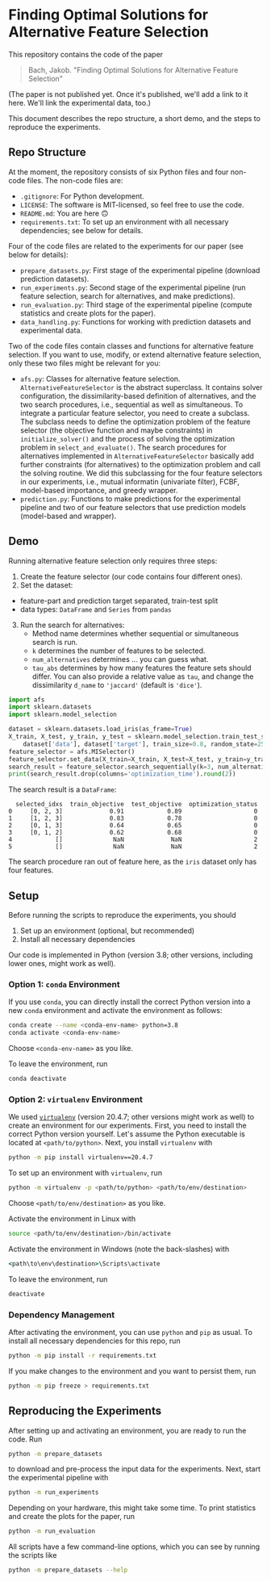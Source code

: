 # Finding Optimal Solutions for Alternative Feature Selection

This repository contains the code of the paper

> Bach, Jakob. "Finding Optimal Solutions for Alternative Feature Selection"

(The paper is not published yet.
Once it's published, we'll add a link to it here.
We'll link the experimental data, too.)

This document describes the repo structure, a short demo, and the steps to reproduce the experiments.

## Repo Structure

At the moment, the repository consists of six Python files and four non-code files.
The non-code files are:

- `.gitignore`: For Python development.
- `LICENSE`: The software is MIT-licensed, so feel free to use the code.
- `README.md`: You are here :upside_down_face:
- `requirements.txt`: To set up an environment with all necessary dependencies; see below for details.

Four of the code files are related to the experiments for our paper (see below for details):

- `prepare_datasets.py`: First stage of the experimental pipeline
  (download prediction datasets).
- `run_experiments.py`: Second stage of the experimental pipeline
  (run feature selection, search for alternatives, and make predictions).
- `run_evaluation.py`: Third stage of the experimental pipeline
  (compute statistics and create plots for the paper).
- `data_handling.py`: Functions for working with prediction datasets and experimental data.

Two of the code files contain classes and functions for alternative feature selection.
If you want to use, modify, or extend alternative feature selection,
only these two files might be relevant for you:

- `afs.py`: Classes for alternative feature selection.
  `AlternativeFeatureSelector` is the abstract superclass.
  It contains solver configuration, the dissimilarity-based definition of alternatives,
  and the two search procedures, i.e., sequential as well as simultaneous.
  To integrate a particular feature selector, you need to create a subclass.
  The subclass needs to define the optimization problem of the feature selector
  (the objective function and maybe constraints) in `initialize_solver()` and
  the process of solving the optimization problem in `select_and_evaluate()`.
  The search procedures for alternatives implemented in `AlternativeFeatureSelector` basically add
  further constraints (for alternatives) to the optimization problem and call the solving routine.
  We did this subclassing for the four feature selectors in our experiments, i.e.,
  mutual informatin (univariate filter), FCBF, model-based importance, and greedy wrapper.
- `prediction.py`: Functions to make predictions for the experimental pipeline
  and two of our feature selectors that use prediction models (model-based and wrapper).

## Demo

Running alternative feature selection only requires three steps:

1) Create the feature selector (our code contains four different ones).
2) Set the dataset:
  - feature-part and prediction target separated, train-test split
  - data types: `DataFrame` and `Series` from `pandas`
3) Run the search for alternatives:
   - Method name determines whether sequential or simultaneous search is run.
   - `k` determines the number of features to be selected.
   - `num_alternatives` determines ... you can guess what.
   - `tau_abs` determines by how many features the feature sets should differ.
     You can also provide a relative value as `tau`,
     and change the dissimilarity `d_name` to `'jaccard'` (default is `'dice'`).

```python
import afs
import sklearn.datasets
import sklearn.model_selection

dataset = sklearn.datasets.load_iris(as_frame=True)
X_train, X_test, y_train, y_test = sklearn.model_selection.train_test_split(
    dataset['data'], dataset['target'], train_size=0.8, random_state=25)
feature_selector = afs.MISelector()
feature_selector.set_data(X_train=X_train, X_test=X_test, y_train=y_train, y_test=y_test)
search_result = feature_selector.search_sequentially(k=3, num_alternatives=5, tau_abs=1)
print(search_result.drop(columns='optimization_time').round(2))
```

The search result is a `DataFrame`:

```
  selected_idxs  train_objective  test_objective  optimization_status
0     [0, 2, 3]             0.91            0.89                    0
1     [1, 2, 3]             0.83            0.78                    0
2     [0, 1, 3]             0.64            0.65                    0
3     [0, 1, 2]             0.62            0.68                    0
4            []              NaN             NaN                    2
5            []              NaN             NaN                    2
```

The search procedure ran out of feature here, as the `iris` dataset only has four features.

## Setup

Before running the scripts to reproduce the experiments, you should

1) Set up an environment (optional, but recommended)
2) Install all necessary dependencies

Our code is implemented in Python (version 3.8; other versions, including lower ones, might work as well).

### Option 1: `conda` Environment

If you use `conda`, you can directly install the correct Python version into a new `conda` environment
and activate the environment as follows:

```bash
conda create --name <conda-env-name> python=3.8
conda activate <conda-env-name>
```

Choose `<conda-env-name>` as you like.

To leave the environment, run

```bash
conda deactivate
```

### Option 2: `virtualenv` Environment

We used [`virtualenv`](https://virtualenv.pypa.io/) (version 20.4.7; other versions might work as well) to create an environment for our experiments.
First, you need to install the correct Python version yourself.
Let's assume the Python executable is located at `<path/to/python>`.
Next, you install `virtualenv` with

```bash
python -m pip install virtualenv==20.4.7
```

To set up an environment with `virtualenv`, run

```bash
python -m virtualenv -p <path/to/python> <path/to/env/destination>
```

Choose `<path/to/env/destination>` as you like.

Activate the environment in Linux with

```bash
source <path/to/env/destination>/bin/activate
```

Activate the environment in Windows (note the back-slashes) with

```cmd
<path\to\env\destination>\Scripts\activate
```

To leave the environment, run

```bash
deactivate
```

### Dependency Management

After activating the environment, you can use `python` and `pip` as usual.
To install all necessary dependencies for this repo, run

```bash
python -m pip install -r requirements.txt
```

If you make changes to the environment and you want to persist them, run

```bash
python -m pip freeze > requirements.txt
```

## Reproducing the Experiments

After setting up and activating an environment, you are ready to run the code.
Run

```bash
python -m prepare_datasets
```

to download and pre-process the input data for the experiments.
Next, start the experimental pipeline with

```bash
python -m run_experiments
```

Depending on your hardware, this might take some time.
To print statistics and create the plots for the paper, run

```bash
python -m run_evaluation
```

All scripts have a few command-line options, which you can see by running the scripts like

```bash
python -m prepare_datasets --help
```
